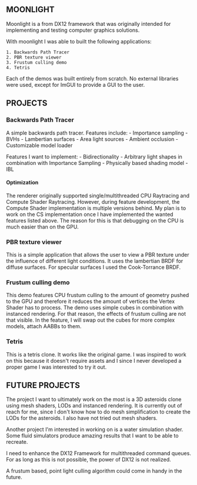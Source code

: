 ## MOONLIGHT

Moonlight is a from DX12 framework that was originally intended for implementing and testing
computer graphics solutions.

With moonlight I was able to built the following applications:

    1. Backwards Path Tracer
    2. PBR texture viewer
    3. Frustum culling demo
    4. Tetris

Each of the demos was built entirely from scratch. No external libraries were used, except for ImGUI 
to provide a GUI to the user.

## PROJECTS

### Backwards Path Tracer

A simple backwards path tracer. Features include:
    - Importance sampling
    - BVHs
    - Lambertian surfaces
    - Area light sources
    - Ambient occlusion
    - Customizable model loader

Features I want to implement:
    - Bidirectionality
    - Arbitrary light shapes in combination with Importance Sampling
    - Physically based shading model
    - IBL

#### Optimization
The renderer originally supported single/multithreaded CPU Raytracing and Compute Shader Raytracing.
However, during feature development, the Compute Shader implementation is multiple versions behind.
My plan is to work on the CS implementation once I have implemented the wanted features listed above.
The reason for this is that debugging on the CPU is much easier than on the GPU.


### PBR texture viewer
This is a simple application that allows the user to view a PBR texture under the influence of different
light conditions.
It uses the lambertian BRDF for diffuse surfaces. For specular surfaces I used the Cook-Torrance BRDF.


### Frustum culling demo
This demo features CPU frustum culling to the amount of geometry pushed to the GPU and therefore it reduces
the amount of vertices the Vertex Shader has to process. The demo uses simple cubes in combination with 
instanced rendering. For that reason, the effects of frustum culling are not that visible. 
In the feature, I will swap out the cubes for more complex models, attach AABBs to them.


### Tetris
This is a tetris clone. It works like the original game. I was inspired to work on this because it doesn't 
require assets and I since I never developed a proper game I was interested to try it out.


## FUTURE PROJECTS

The project I want to ultimately work on the most is a 3D asteroids clone using mesh shaders, LODs and 
instanced rendering. It is currently out of reach for me, since I don't know how to do mesh simplification
to create the LODs for the asteroids. I also have not tried out mesh shaders. 

Another project I'm interested in working on is a water simulation shader. Some fluid simulators produce 
amazing results that I want to be able to recreate.

I need to enhance the DX12 Framework for multithreaded command queues. For as long as this is not possible,
the power of DX12 is not realized.

A frustum based, point light culling algorithm could come in handy in the future.